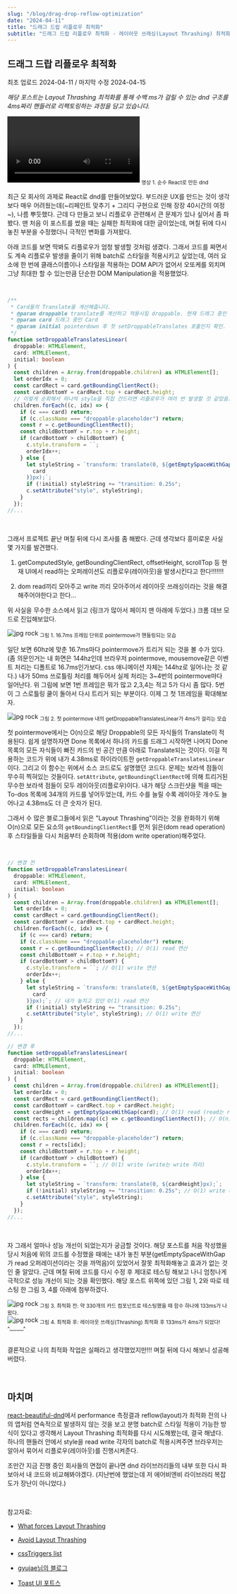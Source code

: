 ```yaml
---
slug: "/blog/drag-drop-reflow-optimization"
date: "2024-04-11"
title: "드래그 드랍 리플로우 최적화"
subtitle: "드래그 드랍 리플로우 최적화 - 레이아웃 쓰래싱(Layout Thrashing) 최적화"
---
```


## **드래그 드랍 리플로우 최적화**

<p class="text-time">최초 업로드 2024-04-11 / 마지막 수정 2024-04-15</p>

_<span class="text-purple">해당 포스트는 Layout Thrashing 최적화를 통해 수백 ms가 걸릴 수 있는 dnd 구조를 4ms짜리 핸들러로 리팩토링하는 과정을 담고 있습니다.</span>_

<div class="video-container">
  <video src="https://d1ykeqyorqdego.cloudfront.net/new-assets/dnd-reflow/main-vid.mp4" controls></video>
  <sub class>영상 1. 순수 React로 만든 dnd</sub>
</div>

최근 모 회사의 과제로 React로 dnd를 만들어보았다. 부드러운 UX를 만드는 것이 생각보다 매우 어려웠는데(~리페인트 맞추기 + 그리디 구현으로 인해 장장 40시간의 여정~), 나름 뿌듯했다. 근데 다 만들고 보니 리플로우 관련해서 큰 문제가 있나 싶어서 좀 파봤다. 맨 처음 이 포스트를 썼을 때는 실패한 최적화에 대한 글이었는데, 며칠 뒤에 다시 놓친 부분을 수정했더니 극적인 변화를 가져왔다.

아래 코드를 보면 딱봐도 리플로우가 엄청 발생할 것처럼 생겼다. 그래서 코드를 짜면서도 계속 리플로우 발생을 줄이기 위해 batch로 스타일을 적용시키고 싶었는데, 여러 요소에 한 번에 클래스이름이나 스타일을 적용하는 DOM API가 없어서 오또케를 외치며 그냥 최대한 할 수 있는만큼 단순한 DOM Manipulation을 적용했었다.

<br/>

```ts
/**
 * Card들의 Translate을 계산해줍니다.
 * @param droppable translate를 계산하고 적용시킬 droppable. 현재 드래그 중인 Card 위치에 있는 droppable입니다.
 * @param card 드래그 중인 Card
 * @param initial pointerdown 후 첫 setDroppableTranslates 호출인지 확인.
 */
function setDroppableTranslatesLinear(
  droppable: HTMLElement,
  card: HTMLElement,
  initial: boolean
) {
  const children = Array.from(droppable.children) as HTMLElement[];
  let orderIdx = 0;
  const cardRect = card.getBoundingClientRect();
  const cardBottomY = cardRect.top + cardRect.height;
  // 이렇게 순회해서 하나씩 style을 직접 건드리면 리플로우가 여러 번 발생할 것 같았음.
  children.forEach((c, idx) => {
    if (c === card) return;
    if (c.className === "droppable-placeholder") return;
    const r = c.getBoundingClientRect();
    const childBottomY = r.top + r.height;
    if (cardBottomY > childBottomY) {
      c.style.transform = ``;
      orderIdx++;
    } else {
      let styleString = `transform: translate(0, ${getEmptySpaceWithGap(
        card
      )}px);`;
      if (!initial) styleString += "transition: 0.25s";
      c.setAttribute("style", styleString);
    }
  });
//...
```

<br/>

그래서 프로젝트 끝난 며칠 뒤에 다시 조사를 좀 해봤다. 근데 생각보다 흥미로운 사실 몇 가지를 발견했다.

1. getComputedStyle, getBoundingClientRect, offsetHeight, scrollTop 등 현재 UI에서 read하는 오퍼레이션도 리플로우(레이아웃)을 발생시킨다고 한다!!!!!!!

2. dom read끼리 모아주고 write 끼리 모아주어서 레이아웃 쓰래싱이라는 것을 해결해주어야한다고 한다...

위 사실을 무수한 소스에서 읽고 (링크가 많아서 페이지 맨 아래에 두었다.) 크롬 데브 모드로 진입해보았다.

<div class="image-container">
  <img class="md-image" src="https://d1ykeqyorqdego.cloudfront.net/new-assets/dnd-reflow/sc1.png" alt="jpg rock"/>
  <sub class>그림 1. 16.7ms 프레임 단위로 pointermove가 핸들링되는 모습</sub>
</div>

일단 보면 60hz에 맞춘 16.7ms마다 pointermove가 트리거 되는 것을 볼 수가 있다. (좀 의문인거는 내 화면은 144hz인데 브라우저 pointermove, mousemove같은 이벤트 처리는 디폴트로 16.7ms인가보다. css 애니메이션 자체는 144hz로 일어나는 것 같다.) 내가 50ms 쓰로틀링 처리를 해두어서 실제 처리는 3~4번의 pointermove마다 일어난다. 위 그림에 보면 1번 프레임은 뭐가 많고 2,3,4는 적고 5가 다시 좀 많다. 5번이 그 스로틀링 쿨이 돌아서 다시 트리거 되는 부분이다. 이제 그 첫 1프레임을 확대해보자.

<div class="image-container">
  <img class="md-image" src="https://d1ykeqyorqdego.cloudfront.net/new-assets/dnd-reflow/sc2.png" alt="jpg rock"/>
  <sub class>그림 2. 첫 pointermove 내의 getDroppableTranslatesLinear가 4ms가 걸리는 모습</sub>
</div>

첫 pointermove에서는 O(n)으로 해당 Droppable의 모든 자식들의 Translate이 적용된다. 쉽게 설명하자면 Done 목록에서 하나의 카드를 드래그 시작하면 나머지 Done 목록의 모든 자식들이 빠진 카드의 빈 공간 만큼 아래로 Translate되는 것이다. 이걸 적용하는 코드가 위에 내가 4.38ms로 하이라이트한 `getDroppableTranslatesLinear`이다. 그리고 이 함수는 위에서 소스 코드로도 설명했던 코드다. 문제는 보라색 점들이 무수히 찍혀있는 것들이다. `setAttribute`, `getBoundingClientRect`에 의해 트리거된 무수한 보라색 점들이 모두 레이아웃(리플로우)이다. 내가 해당 스크린샷을 찍을 때는 To-dos 목록에 34개의 카드를 넣어두었는데, 카드 수를 늘릴 수록 레이아웃 개수도 늘어나고 4.38ms도 더 큰 숫자가 된다.

그래서 수 많은 블로그들에서 읽은 "Layout Thrashing"이라는 것을 완화하기 위해 O(n)으로 모든 요소의 `getBoundingClientRect`를 먼저 읽은(dom read operation) 후 스타일들을 다시 처음부터 순회하며 적용(dom write operation)해주었다.

<br/>

```ts
// 변경 전
function setDroppableTranslatesLinear(
  droppable: HTMLElement,
  card: HTMLElement,
  initial: boolean
) {
  const children = Array.from(droppable.children) as HTMLElement[];
  let orderIdx = 0;
  const cardRect = card.getBoundingClientRect();
  const cardBottomY = cardRect.top + cardRect.height;
  children.forEach((c, idx) => {
    if (c === card) return;
    if (c.className === "droppable-placeholder") return;
    const r = c.getBoundingClientRect(); // O(1) read 연산
    const childBottomY = r.top + r.height;
    if (cardBottomY > childBottomY) {
      c.style.transform = ``; // O(1) write 연산
      orderIdx++;
    } else {
      let styleString = `transform: translate(0, ${getEmptySpaceWithGap(
        card
      )}px);`; // 내가 놓치고 있던 O(1) read 연산
      if (!initial) styleString += "transition: 0.25s";
      c.setAttribute("style", styleString); // O(1) write 연산
    }
  });
//...

// 변경 후
function setDroppableTranslatesLinear(
  droppable: HTMLElement,
  card: HTMLElement,
  initial: boolean
) {
  const children = Array.from(droppable.children) as HTMLElement[];
  let orderIdx = 0;
  const cardRect = card.getBoundingClientRect();
  const cardBottomY = cardRect.top + cardRect.height;
  const cardHeight = getEmptySpaceWithGap(card); // O(1) read (read는 read끼리 위로 빼주기)
  const rects = children.map((c) => c.getBoundingClientRect()); // O(n) read (read는 read끼리 위로 빼주기)
  children.forEach((c, idx) => {
    if (c === card) return;
    if (c.className === "droppable-placeholder") return;
    const r = rects[idx];
    const childBottomY = r.top + r.height;
    if (cardBottomY > childBottomY) {
      c.style.transform = ``; // O(1) write (write는 write 끼리)
      orderIdx++;
    } else {
      let styleString = `transform: translate(0, ${cardHeight}px);`;
      if (!initial) styleString += "transition: 0.25s"; // O(1) write (write는 write 끼리)
      c.setAttribute("style", styleString);
    }
  });
//...
```

<br/>

자 그래서 얼마나 성능 개선이 되었는지가 궁금할 것이다. 해당 포스트를 처음 작성했을 당시 처음에 위의 코드를 수정했을 때에는 내가 놓친 부분(getEmptySpaceWithGap가 read 오퍼레이션이라는 것을 까먹음)이 있었어서 잘못 최적화해놓고 효과가 없는 것인 줄 알았다. 근데 며칠 뒤에 코드를 다시 수정 후 제대로 테스팅 해보고 나니 엄청나게 극적으로 성능 개선이 되는 것을 확인했다. 해당 포스트 위쪽에 있던 그림 1, 2와 따로 테스팅 한 그림 3, 4를 아래에 첨부하겠다.

<div class="image-container">
  <img class="md-image" src="https://d1ykeqyorqdego.cloudfront.net/new-assets/dnd-reflow/sc3.png" alt="jpg rock"/>
  <sub class>그림 3. 최적화 전: 약 330개의 카드 컴포넌트로 테스팅했을 때 함수 하나에 133ms가 나왔다.</sub>
</div>

<div class="image-container">
  <img class="md-image" src="https://d1ykeqyorqdego.cloudfront.net/new-assets/dnd-reflow/sc4.png" alt="jpg rock"/>
  <sub class>그림 4. 최적화 후: 레이아웃 쓰래싱(Thrashing) 최적화 후 133ms가 4ms가 되었다! ^______^</sub>
</div>

<br/>

결론적으로 나의 최적화 작업은 실패라고 생각했었지만!!! 며칠 뒤에 다시 해보니 성공해버렸다.

<br/>

## **마치며**

[react-beautiful-dnd](https://react-beautiful-dnd.netlify.app/iframe.html?id=board--simple)에서 performance 측정결과 reflow(layout)가 최적화 전의 나의 앱처럼 연속적으로 발생하지 않는 것을 보고 분명 batch로 스타일 적용이 가능한 방식이 있다고 생각해서 Layout Thrashing 최적화를 다시 시도해봤는데, 결국 해냈다. 하나의 핸들러 안에서 style을 read write 각자의 batch로 적용시켜주면 브라우저는 알아서 묶어서 리플로우(레이아웃)를 진행시켜준다.

조만간 지금 진행 중인 회사들의 면접이 끝나면 dnd 라이브러리들의 내부 또한 다시 파보아서 내 코드와 비교해봐야겠다. (지난번에 했었는데 저 에어비엔비 라이브러리 복잡도가 장난이 아니었다.)

<br/>

참고자료:

- [What forces Layout Thrashing](https://gist.github.com/paulirish/5d52fb081b3570c81e3a)

- [Avoid Layout Thrashing](https://web.dev/articles/avoid-large-complex-layouts-and-layout-thrashing)

- [cssTriggers list](https://csstriggers.com/)

- [gyujae님의 블로그](https://velog.io/@nuo/%EC%9B%B9%ED%8E%98%EC%9D%B4%EC%A7%80-%EB%A0%8C%EB%8D%94%EB%A7%81-%EC%B5%9C%EC%A0%81%ED%99%94)

- [Toast UI 포트스](https://ui.toast.com/fe-guide/ko_PERFORMANCE)
